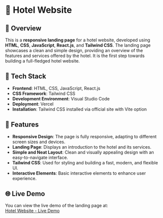 # 🏨 Hotel Website

## 📌 Overview  
This is a **responsive landing page** for a hotel website, developed using **HTML**, **CSS**, **JavaScript**, **React.js**, and **Tailwind CSS**. The landing page showcases a clean and simple design, providing an overview of the features and services offered by the hotel. It is the first step towards building a full-fledged hotel website.

## 🚀 Tech Stack  
- **Frontend**: HTML, CSS, JavaScript, React.js  
- **CSS Framework**: Tailwind CSS  
- **Development Environment**: Visual Studio Code  
- **Deployment**: Vercel  
- **Installation**: Tailwind CSS installed via official site with Vite option  

## 📂 Features  
- **Responsive Design**: The page is fully responsive, adapting to different screen sizes and devices.  
- **Landing Page**: Displays an introduction to the hotel and its services.  
- **Simple and Neat Layout**: Clean and visually appealing design with an easy-to-navigate interface.  
- **Tailwind CSS**: Used for styling and building a fast, modern, and flexible UI.  
- **Interactive Elements**: Basic interactive elements to enhance user experience.

## 🌐 Live Demo  
You can view the live demo of the landing page at:  
[Hotel Website - Live Demo](https://hotel-website-ochre-omega.vercel.app/)
